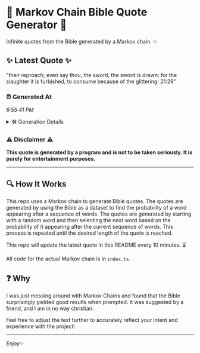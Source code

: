 # 📖 Markov Chain Bible Quote Generator 📖

Infinite quotes from the Bible generated by a Markov chain. ✨

## ✨ Latest Quote ✨
"their reproach; even say thou, the sword, the sword is drawn: for the slaughter it is furbished, to consume because of the glittering: 21:29"

### ⏰ Generated At
*6:55:41 PM*

<details>
    <summary>🛠️ Generation Details</summary>
    <p>
        <strong>🌱 Seed:</strong> their<br>
        <strong>🔄 Iterations:</strong> 23<br>
        <strong>📜 Context History:</strong><br>[ their ]: reproach;<br>[ their, reproach; ]: even<br>[ their, reproach;, even ]: say<br>[ their, reproach;, even, say ]: thou,<br>[ their, reproach;, even, say, thou, ]: the<br>[ their, reproach;, even, say, thou,, the ]: sword,<br>[ reproach;, even, say, thou,, the, sword, ]: the<br>[ even, say, thou,, the, sword,, the ]: sword<br>[ say, thou,, the, sword,, the, sword ]: is<br>[ thou,, the, sword,, the, sword, is ]: drawn:<br>[ the, sword,, the, sword, is, drawn: ]: for<br>[ sword,, the, sword, is, drawn:, for ]: the<br>[ the, sword, is, drawn:, for, the ]: slaughter<br>[ sword, is, drawn:, for, the, slaughter ]: it<br>[ is, drawn:, for, the, slaughter, it ]: is<br>[ drawn:, for, the, slaughter, it, is ]: furbished,<br>[ for, the, slaughter, it, is, furbished, ]: to<br>[ the, slaughter, it, is, furbished,, to ]: consume<br>[ slaughter, it, is, furbished,, to, consume ]: because<br>[ it, is, furbished,, to, consume, because ]: of<br>[ is, furbished,, to, consume, because, of ]: the<br>[ furbished,, to, consume, because, of, the ]: glittering:<br>[ to, consume, because, of, the, glittering: ]: 21:29<br>
    </p>
</details>

### ⚠️ Disclaimer ⚠️
**This quote is generated by a program and is not to be taken seriously. It is purely for entertainment purposes.**

---

## 🔍 How It Works

This repo uses a Markov chain to generate Bible quotes. The quotes are generated by using the Bible as a dataset to find the probability of a word appearing after a sequence of words. The quotes are generated by starting with a random word and then selecting the next word based on the probability of it appearing after the current sequence of words. This process is repeated until the desired length of the quote is reached.

This repo will update the latest quote in this README every 10 minutes. ⏳

All code for the actual Markov chain is in `index.ts`.

## ❓ Why

I was just messing around with Markov Chains and found that the Bible surprisingly yielded good results when prompted. 
It was suggested by a friend, and I am in no way christian.

Feel free to adjust the text further to accurately reflect your intent and experience with the project!

---

*Enjoy*✨
